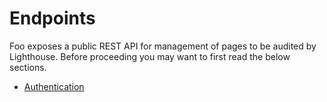 # Endpoints

Foo exposes a public REST API for management of pages to be audited by Lighthouse. Before proceeding you may want to first read the below sections.

- [Authentication](./authentication.md)
